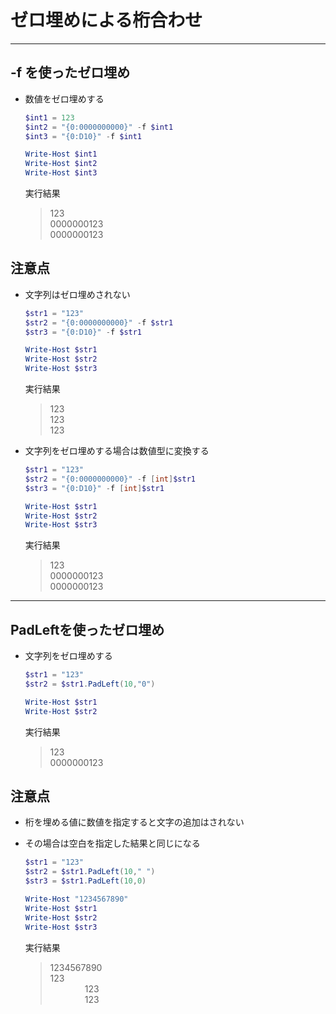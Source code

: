 # ゼロ埋めによる桁合わせ

***

## __-f__ を使ったゼロ埋め

* 数値をゼロ埋めする

  ```PowerShell
  $int1 = 123
  $int2 = "{0:0000000000}" -f $int1
  $int3 = "{0:D10}" -f $int1

  Write-Host $int1
  Write-Host $int2
  Write-Host $int3
  ```

  実行結果

  > 123  
    0000000123  
    0000000123

## 注意点

* 文字列はゼロ埋めされない

  ```PowerShell
  $str1 = "123"
  $str2 = "{0:0000000000}" -f $str1
  $str3 = "{0:D10}" -f $str1

  Write-Host $str1
  Write-Host $str2
  Write-Host $str3
  ```

  実行結果

  > 123  
    123  
    123

* 文字列をゼロ埋めする場合は数値型に変換する

  ```PowerShell
  $str1 = "123"
  $str2 = "{0:0000000000}" -f [int]$str1
  $str3 = "{0:D10}" -f [int]$str1

  Write-Host $str1
  Write-Host $str2
  Write-Host $str3
  ```

  実行結果

  > 123  
    0000000123  
    0000000123

***

## PadLeftを使ったゼロ埋め

* 文字列をゼロ埋めする

  ```PowerShell
  $str1 = "123"
  $str2 = $str1.PadLeft(10,"0")

  Write-Host $str1
  Write-Host $str2
  ```

  実行結果

  > 123  
    0000000123

## 注意点

* 桁を埋める値に数値を指定すると文字の追加はされない
* その場合は空白を指定した結果と同じになる

  ```PowerShell
  $str1 = "123"
  $str2 = $str1.PadLeft(10," ")
  $str3 = $str1.PadLeft(10,0)

  Write-Host "1234567890"
  Write-Host $str1
  Write-Host $str2
  Write-Host $str3
  ```

  実行結果

  > 1234567890  
    123  
    &nbsp; &nbsp; &nbsp; &nbsp; &nbsp; &nbsp; &nbsp; 123  
    &nbsp; &nbsp; &nbsp; &nbsp; &nbsp; &nbsp; &nbsp; 123
